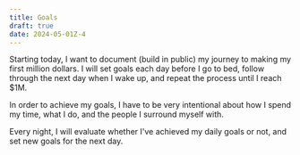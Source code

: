 ```yaml
---
title: Goals
draft: true
date: 2024-05-01Z-4
---
```


Starting today, I want to document (build in public) my journey to making my first million dollars. I will set goals each day before I go to bed, follow through the next day when I wake up, and repeat the process until I reach $1M.

In order to achieve my goals, I have to be very intentional about how I spend my time, what I do, and the people I surround myself with.

Every night, I will evaluate whether I've achieved my daily goals or not, and set new goals for the next day.
